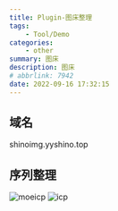 ```yaml
---
title: Plugin-图床整理
tags: 
    - Tool/Demo
categories: 
    - other
summary: 图床
description: 图床
# abbrlink: 7942
date: 2022-09-16 17:32:15
---
```


## 域名
shinoimg.yyshino.top

## 序列整理
![moeicp](https://shinoimg.yyshino.top/img/202209161736468.png)
![icp](https://shinoimg.yyshino.top/img/202209161735810.png)

